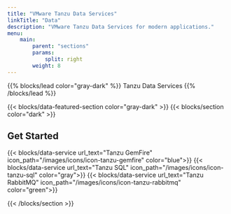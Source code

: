```yaml
---
title: "VMware Tanzu Data Services"
linkTitle: "Data"
description: "VMware Tanzu Data Services for modern applications."
menu:
    main:
        parent: "sections"
        params:
            split: right
        weight: 8
---
```


{{% blocks/lead color="gray-dark" %}}
Tanzu Data Services
{{% /blocks/lead %}}

{{< blocks/data-featured-section color="gray-dark" >}}
{{< blocks/section color="dark" >}}
<div class="col-12 mb-4">
    <h2 class="text-center">Get Started</h2>
</div>

{{< blocks/data-service url_text="Tanzu GemFire" icon_path="/images/icons/icon-tanzu-gemfire" color="blue">}}
{{< blocks/data-service url_text="Tanzu SQL" icon_path="/images/icons/icon-tanzu-sql" color="gray">}}
{{< blocks/data-service url_text="Tanzu RabbitMQ" icon_path="/images/icons/icon-tanzu-rabbitmq" color="green">}}

{{< /blocks/section >}}

<script>sendAmplitudeEventOnLoad('home viewed', {'url path': window.location.pathname});</script>
